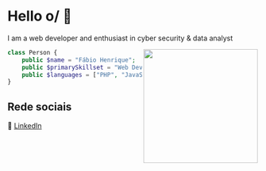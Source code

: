 # Hello o/ 👋

I am a web developer and enthusiast in cyber security & data analyst

<img align="right" width="230" src="https://i2.wp.com/allhtaccess.info/wp-content/uploads/2018/03/programming.gif?fit=1281%2C716&ssl=1" />

```php
class Person {
    public $name = "Fábio Henrique";
    public $primarySkillset = "Web Developer";
    public $languages = ["PHP", "JavaScript", "Vue", "React", "Python"];
}
```

[linkedin]: https://www.linkedin.com/in/fabio-henrique-dev/

## Rede sociais

👔 [LinkedIn][linkedin]
